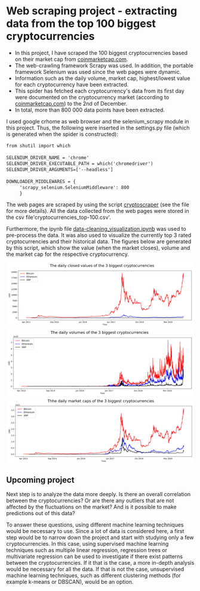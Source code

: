# Web scraping project - extracting data from the top 100 biggest cryptocurrencies

* In this project, I have scraped the 100 biggest cryptocurrencies based on their market cap from [coinmarketcap.com](https://coinmarketcap.com/). 
* The web-crawling framework Scrapy was used. In addition, the portable framework Selenium was used since the web pages were dynamic.
* Information such as the daily volume, market cap, highest/lowest value for each cryptocurrency have been extracted. 
* This spider has fetched each cryptocurrency's data from its first day were documented on the cryptocurrency market (according to [coinmarketcap.com](https://coinmarketcap.com/)) to the 2nd of December. 
* In total, more than 800 000 data points have been extracted.

I used google crhome as web browser and the selenium_scrapy module in this project. Thus, the following were inserted in the settings.py file (which is generated when the spider is constructed):

```
from shutil import which 
  
SELENIUM_DRIVER_NAME = 'chrome'
SELENIUM_DRIVER_EXECUTABLE_PATH = which('chromedriver') 
SELENIUM_DRIVER_ARGUMENTS=['--headless'] 

DOWNLOADER_MIDDLEWARES = { 
     'scrapy_selenium.SeleniumMiddleware': 800
     } 
```
The web pages are scraped by using the script [cryptoscraper](https://github.com/OlleKahreZall/Portfolio/blob/main/cryptoscraper.py) (see the file for more details). All the data collected from the web pages were stored in the csv file'cryptocurrencies_top-100.csv'.

Furthermore, the ipynb file [data-cleaning_visualization.ipynb](https://github.com/OlleKahreZall/Portfolio/blob/main/data-cleaning_visualization.ipynb) was used to pre-process the data. It was also used to visualize the currently top 3 rated cryptocurrencies and their historical data. The figures below are generated by this script, which show the value (when the market closes), volume and the market cap for the respective cryptocurrency. 

![](https://github.com/OlleKahreZall/Portfolio/blob/gh-pages/Images/close.png)
![](https://github.com/OlleKahreZall/Portfolio/blob/gh-pages/Images/volume.png)
![](https://github.com/OlleKahreZall/Portfolio/blob/gh-pages/Images/market_cap.png)


## Upcoming project

Next step is to analyze the data more deeply. Is there an overall correlation between the cryptocurrencies? Or are there any outliers that are not affected by the fluctuations on the market? And is it possible to make predictions out of this data?

To answer these questions, using different machine learning techniques would be necessary to use. Since a lot of data is considered here, a first step would be to narrow down the project and start with studying only a few cryptocurrencies. In this case, using supervised machine learning techniques such as multiple linear regression, regression trees or multivariate regression can be used to investigate if there exist patterns between the cryptocurrencies. If it that is the case, a more in-depth analysis would be necessary for all the data. If that is not the case, unsupervised machine learning techniques, such as different clustering methods (for example k-means or DBSCAN), would be an option.
